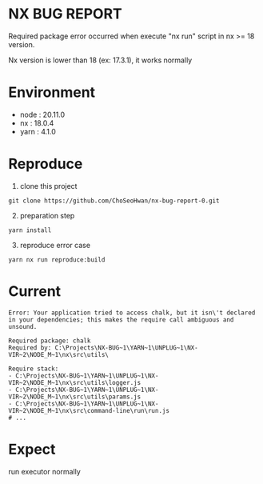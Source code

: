 # NX BUG REPORT

Required package error occurred when execute "nx run" script in nx >= 18 version.

Nx version is lower than 18 (ex: 17.3.1), it works normally

# Environment

- node : 20.11.0
- nx : 18.0.4
- yarn : 4.1.0

# Reproduce

1. clone this project

`git clone https://github.com/ChoSeoHwan/nx-bug-report-0.git`


2. preparation step

`yarn install`


3. reproduce error case

`yarn nx run reproduce:build`


# Current

```shell
Error: Your application tried to access chalk, but it isn\'t declared in your dependencies; this makes the require call ambiguous and unsound.

Required package: chalk
Required by: C:\Projects\NX-BUG~1\YARN~1\UNPLUG~1\NX-VIR~2\NODE_M~1\nx\src\utils\

Require stack:
- C:\Projects\NX-BUG~1\YARN~1\UNPLUG~1\NX-VIR~2\NODE_M~1\nx\src\utils\logger.js
- C:\Projects\NX-BUG~1\YARN~1\UNPLUG~1\NX-VIR~2\NODE_M~1\nx\src\utils\params.js
- C:\Projects\NX-BUG~1\YARN~1\UNPLUG~1\NX-VIR~2\NODE_M~1\nx\src\command-line\run\run.js
# ...
```


# Expect

run executor normally
